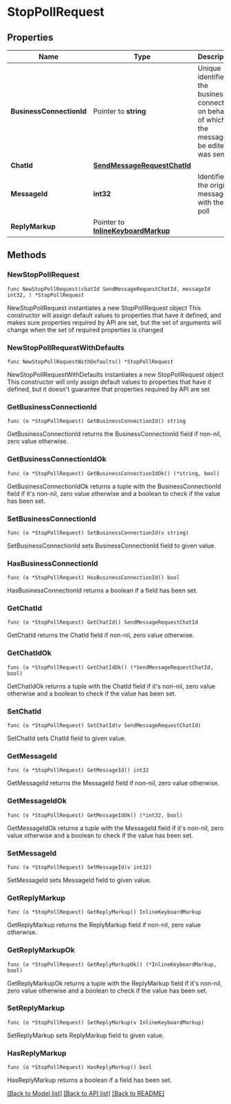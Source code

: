 # StopPollRequest

## Properties

Name | Type | Description | Notes
------------ | ------------- | ------------- | -------------
**BusinessConnectionId** | Pointer to **string** | Unique identifier of the business connection on behalf of which the message to be edited was sent | [optional] 
**ChatId** | [**SendMessageRequestChatId**](SendMessageRequestChatId.md) |  | 
**MessageId** | **int32** | Identifier of the original message with the poll | 
**ReplyMarkup** | Pointer to [**InlineKeyboardMarkup**](InlineKeyboardMarkup.md) |  | [optional] 

## Methods

### NewStopPollRequest

`func NewStopPollRequest(chatId SendMessageRequestChatId, messageId int32, ) *StopPollRequest`

NewStopPollRequest instantiates a new StopPollRequest object
This constructor will assign default values to properties that have it defined,
and makes sure properties required by API are set, but the set of arguments
will change when the set of required properties is changed

### NewStopPollRequestWithDefaults

`func NewStopPollRequestWithDefaults() *StopPollRequest`

NewStopPollRequestWithDefaults instantiates a new StopPollRequest object
This constructor will only assign default values to properties that have it defined,
but it doesn't guarantee that properties required by API are set

### GetBusinessConnectionId

`func (o *StopPollRequest) GetBusinessConnectionId() string`

GetBusinessConnectionId returns the BusinessConnectionId field if non-nil, zero value otherwise.

### GetBusinessConnectionIdOk

`func (o *StopPollRequest) GetBusinessConnectionIdOk() (*string, bool)`

GetBusinessConnectionIdOk returns a tuple with the BusinessConnectionId field if it's non-nil, zero value otherwise
and a boolean to check if the value has been set.

### SetBusinessConnectionId

`func (o *StopPollRequest) SetBusinessConnectionId(v string)`

SetBusinessConnectionId sets BusinessConnectionId field to given value.

### HasBusinessConnectionId

`func (o *StopPollRequest) HasBusinessConnectionId() bool`

HasBusinessConnectionId returns a boolean if a field has been set.

### GetChatId

`func (o *StopPollRequest) GetChatId() SendMessageRequestChatId`

GetChatId returns the ChatId field if non-nil, zero value otherwise.

### GetChatIdOk

`func (o *StopPollRequest) GetChatIdOk() (*SendMessageRequestChatId, bool)`

GetChatIdOk returns a tuple with the ChatId field if it's non-nil, zero value otherwise
and a boolean to check if the value has been set.

### SetChatId

`func (o *StopPollRequest) SetChatId(v SendMessageRequestChatId)`

SetChatId sets ChatId field to given value.


### GetMessageId

`func (o *StopPollRequest) GetMessageId() int32`

GetMessageId returns the MessageId field if non-nil, zero value otherwise.

### GetMessageIdOk

`func (o *StopPollRequest) GetMessageIdOk() (*int32, bool)`

GetMessageIdOk returns a tuple with the MessageId field if it's non-nil, zero value otherwise
and a boolean to check if the value has been set.

### SetMessageId

`func (o *StopPollRequest) SetMessageId(v int32)`

SetMessageId sets MessageId field to given value.


### GetReplyMarkup

`func (o *StopPollRequest) GetReplyMarkup() InlineKeyboardMarkup`

GetReplyMarkup returns the ReplyMarkup field if non-nil, zero value otherwise.

### GetReplyMarkupOk

`func (o *StopPollRequest) GetReplyMarkupOk() (*InlineKeyboardMarkup, bool)`

GetReplyMarkupOk returns a tuple with the ReplyMarkup field if it's non-nil, zero value otherwise
and a boolean to check if the value has been set.

### SetReplyMarkup

`func (o *StopPollRequest) SetReplyMarkup(v InlineKeyboardMarkup)`

SetReplyMarkup sets ReplyMarkup field to given value.

### HasReplyMarkup

`func (o *StopPollRequest) HasReplyMarkup() bool`

HasReplyMarkup returns a boolean if a field has been set.


[[Back to Model list]](../README.md#documentation-for-models) [[Back to API list]](../README.md#documentation-for-api-endpoints) [[Back to README]](../README.md)


